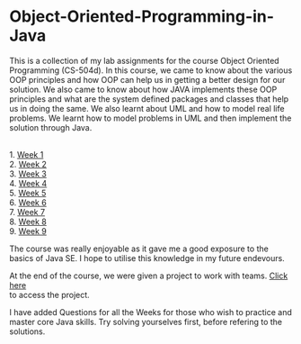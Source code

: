 # Object-Oriented-Programming-in-Java

This is a collection of my lab assignments for the course Object Oriented Programming (CS-504d). In this course, we came to know about the various OOP principles and how OOP can help us in getting a better design for our solution. We also came to know about how JAVA implements these OOP principles and what are the system defined packages and classes that help us in doing the same. We also learnt about UML and how to model real life problems. We learnt how to model problems in UML and then implement the solution through Java.  

<br />
1. <a href = "https://github.com/bhaskarcodes/Object-Oriented-Programming-in-Java/tree/master/Week%201">Week 1</a><br />
2. <a href = "https://github.com/bhaskarcodes/Object-Oriented-Programming-in-Java/tree/master/Week%202">Week 2</a><br />
3. <a href = "https://github.com/bhaskarcodes/Object-Oriented-Programming-in-Java/tree/master/Week%303">Week 3</a><br />  
4. <a href = "https://github.com/bhaskarcodes/Object-Oriented-Programming-in-Java/tree/master/Week%404">Week 4</a><br />
5. <a href = "https://github.com/bhaskarcodes/Object-Oriented-Programming-in-Java/tree/master/Week%505">Week 5</a><br />
6. <a href = "https://github.com/bhaskarcodes/Object-Oriented-Programming-in-Java/tree/master/Week%606">Week 6</a><br />
7. <a href = "https://github.com/bhaskarcodes/Object-Oriented-Programming-in-Java/tree/master/Week%707">Week 7</a><br />
8. <a href = "https://github.com/bhaskarcodes/Object-Oriented-Programming-in-Java/tree/master/Week%808">Week 8</a><br />
9. <a href = "https://github.com/bhaskarcodes/Object-Oriented-Programming-in-Java/tree/master/Week%909">Week 9</a><br />

The course was really enjoyable as it gave me a good exposure to the basics of Java SE. I hope to utilise this knowledge in my future endevours.

At the end of the course, we were given a project to work with teams. <a href = "https://github.com/bhaskarcodes/Quarks">Click here</a><br /> to access the project.   

I have added Questions for all the Weeks for those who wish to practice and master core Java skills. Try solving yourselves first, before refering to the solutions. 
